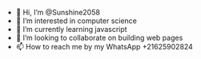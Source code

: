 - 👋 Hi, I’m @Sunshine2058
- 👀 I’m interested in computer science
- 🌱 I’m currently learning javascript
- 💞️ I’m looking to collaborate on building web pages
- 📫 How to reach me by my WhatsApp +21625902824

<!---
Sunshine2058/Sunshine2058 is a ✨ special ✨ repository because its `README.md` (this file) appears on your GitHub profile.
You can click the Preview link to take a look at your changes.
--->
